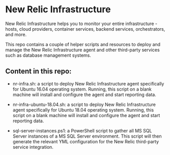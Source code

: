 # New Relic Infrastructure

New Relic Infrastructure helps you to monitor your entire infrastructure - hosts, cloud providers, container services, backend services, orchestrators, and more.

This repo contains a couple of helper scripts and resources to deploy and manage the New Relic Infrastructure agent and other third-party services such as database management systems.

## Content in this repo:

- nr-infra.sh: a script to deploy New Relic Infrastructure agent specifically for Ubuntu 16.04 operating system. Running, this script on a blank machine will install and configure the agent and start reporting data.

- nr-infra-ubuntu-18.04.sh: a script to deploy New Relic Infrastructure agent specifically for Ubuntu 18.04 operating system. Running, this script on a blank machine will install and configure the agent and start reporting data.

- sql-server-instances.ps1: a PowerShell script to gather all MS SQL Server instances of a MS SQL Server environment. This script will then generate the relevant YML configuration for the New Relic third-party service integration.
